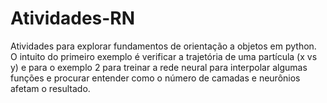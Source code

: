 # Atividades-RN

Atividades para explorar fundamentos de orientação a objetos em python. O intuito do primeiro exemplo é verificar a trajetória de uma partícula (x vs y) e para o exemplo 2 para treinar a rede neural para interpolar algumas funções e procurar entender como o número de camadas e neurônios afetam o resultado.
